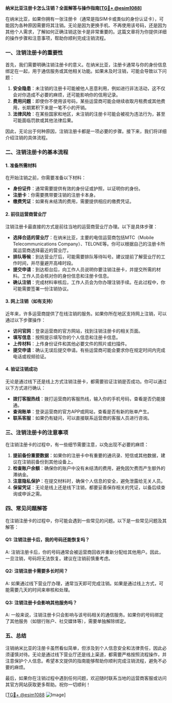 **纳米比亚注册卡怎么注销？全面解答与操作指南[[TG💪+ @esim1088](https://t.me/s/esim1088)]**

在纳米比亚，如果你拥有一张注册卡（通常是指SIM卡或类似的身份认证卡），可能因为各种原因需要将其注销。无论是因为更换手机、不再使用该号码，还是因为其他个人需求，了解如何正确注销这张卡是非常重要的。这篇文章将为你提供详细的操作步骤和注意事项，帮助你顺利完成注销流程。

### 一、注销注册卡的重要性

首先，我们需要明确注销注册卡的意义。在纳米比亚，注册卡通常与你的身份信息绑定在一起，用于通信服务或其他相关功能。如果未及时注销，可能会导致以下问题：

1. **安全隐患**：未注销的注册卡可能被他人恶意利用，例如进行非法活动，这不仅会对你造成不必要的麻烦，还可能影响你的信用记录。
2. **费用问题**：即使你不使用该号码，某些运营商可能会继续收取月租费或其他费用，长期累积下来是一笔不小的开销。
3. **法律风险**：在某些国家和地区，未注销的注册卡可能会被视为违法行为，甚至可能面临罚款或其他法律后果。

因此，无论出于何种原因，注销注册卡都是一项必要的步骤。接下来，我们将详细介绍注销的具体流程。

### 二、注销注册卡的基本流程

#### 1. 准备所需材料

在开始注销之前，你需要准备以下材料：

- **身份证件**：通常需要提供有效的身份证或护照，以证明你的身份。
- **注册卡**：你需要携带要注销的注册卡本身。
- **缴费凭证**：如果有未结清的费用，需要提供相应的缴费凭证。

#### 2. 前往运营商营业厅

注销注册卡最直接的方式是前往当地的运营商营业厅办理。以下是具体步骤：

- **选择合适的营业厅**：在纳米比亚，主要的电信运营商包括MTC（Mobile Telecommunications Company）、TELONE等。你可以根据自己的注册卡所属运营商选择最近的营业厅。
- **排队等候**：到达营业厅后，可能需要排队等待叫号。建议提前了解营业厅的工作时间，并尽量避开高峰时段。
- **提交申请**：到达柜台后，向工作人员说明你要注销注册卡，并提交所需的材料。工作人员会核对你的身份信息和注册卡信息。
- **确认注销**：完成材料审核后，工作人员会为你办理注销手续。在此过程中，你可能需要签署一份注销协议。

#### 3. 网上注销（如有支持）

近年来，许多运营商提供了在线注销的服务。如果你所在地区支持网上注销，可以通过以下步骤操作：

- **访问官网**：登录运营商的官方网站，找到注销注册卡的相关页面。
- **填写信息**：按照提示填写你的个人信息和注册卡信息。
- **上传材料**：上传身份证件和其他必要文件的照片或扫描件。
- **提交申请**：确认无误后提交申请。有些运营商可能会要求你在规定时间内完成电话或视频验证。

#### 4. 验证注销成功

无论是通过线下还是线上方式注销注册卡，都需要验证注销是否成功。你可以通过以下方式进行确认：

- **拨打客服热线**：拨打运营商的客服热线，输入你的手机号码，查看是否仍能接通。
- **查询账单**：登录运营商的官方APP或网站，查看是否有新的账单产生。
- **联系客服**：如果仍有疑问，可以直接联系运营商的客服人员进行咨询。

### 三、注销注册卡的注意事项

在注销注册卡的过程中，有一些细节需要注意，以免出现不必要的麻烦：

1. **提前备份重要数据**：如果你的注册卡中有重要的通讯录、短信或其他数据，建议在注销前备份到其他设备上。
2. **检查账户余额**：确保你的账户中没有未结清的费用，避免因欠费而产生额外的滞纳金。
3. **注意隐私保护**：在提交材料时，确保个人信息的安全，避免泄露给无关人员。
4. **保留凭证**：无论是线上还是线下注销，都要妥善保存相关的凭证，以备后续查询或申诉之需。

### 四、常见问题解答

在注销注册卡的过程中，你可能会遇到一些常见的问题。以下是一些常见问题及其解答：

#### Q1: 注销注册卡后，我的号码还能恢复吗？

A: 注销注册卡后，你的号码通常会被运营商回收并重新分配给其他用户。因此，一旦注销，号码将无法恢复。建议在注销前慎重考虑。

#### Q2: 注销注册卡需要多长时间？

A: 如果通过线下营业厅办理，通常当天即可完成注销。如果是通过线上方式，可能需要几天的时间来审核和处理。

#### Q3: 注销注册卡会影响其他服务吗？

A: 一般来说，注销注册卡只会影响与该号码相关的通信服务。如果你的号码绑定了其他服务（如银行账户、社交媒体等），需要单独解除绑定。

### 五、总结

注销纳米比亚的注册卡虽然看似简单，但涉及到个人信息安全和法律责任，因此必须谨慎对待。无论是通过线下营业厅还是线上渠道，都需要严格按照流程操作，并注意保护个人信息。希望本文提供的指南能够帮助你顺利完成注销流程，避免不必要的麻烦。

最后，如果你在注销过程中遇到任何问题，欢迎随时联系当地的运营商客服或访问其官方网站获取更多帮助。祝你一切顺利！

[[TG💪+ @esim1088](https://t.me/s/esim1088) ![Image](https://i.postimg.cc/4NQfJmqS/Snipaste-2025-05-13-00-14-12.png)]